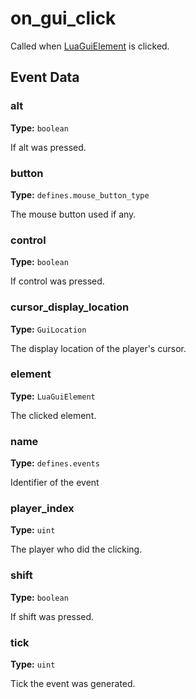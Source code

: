 # on_gui_click

Called when [LuaGuiElement](runtime:LuaGuiElement) is clicked.

## Event Data

### alt

**Type:** `boolean`

If alt was pressed.

### button

**Type:** `defines.mouse_button_type`

The mouse button used if any.

### control

**Type:** `boolean`

If control was pressed.

### cursor_display_location

**Type:** `GuiLocation`

The display location of the player's cursor.

### element

**Type:** `LuaGuiElement`

The clicked element.

### name

**Type:** `defines.events`

Identifier of the event

### player_index

**Type:** `uint`

The player who did the clicking.

### shift

**Type:** `boolean`

If shift was pressed.

### tick

**Type:** `uint`

Tick the event was generated.

